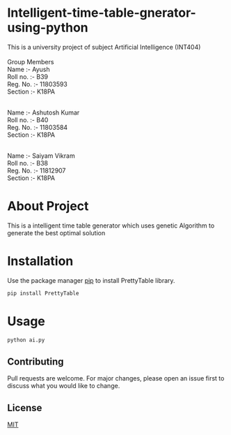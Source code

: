 # Intelligent-time-table-gnerator-using-python
This is a university project of subject Artificial Intelligence (INT404)<br>
<br>Group Members<br>
Name :- Ayush<br>
Roll no. :- B39<br>
Reg. No. :- 11803593<br>
Section :- K18PA<br><br>

Name :- Ashutosh Kumar<br>
Roll no. :- B40<br>
Reg. No. :- 11803584<br>
Section :- K18PA<br><br>

Name :- Saiyam Vikram<br>
Roll no. :- B38<br>
Reg. No. :- 11812907<br>
Section :- K18PA<br>

# About Project
This is a intelligent time table generator which uses genetic Algorithm to generate the best optimal solution


# Installation
Use the package manager [pip](https://pip.pypa.io/en/stable/) to install PrettyTable library.
```bash
pip install PrettyTable
```

# Usage
```python
python ai.py
```

## Contributing
Pull requests are welcome. For major changes, please open an issue first to discuss what you would like to change.


## License
[MIT](https://choosealicense.com/licenses/mit/)
